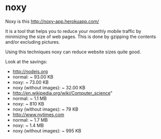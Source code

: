 noxy
====

Noxy is this http://noxy-app.herokuapp.com/

It is a tool that helps you to reduce your monthly mobile traffic by minimizing the size of web pages.
This is done by gzipping the contents and/or excluding pictures.

Using this techniques noxy can reduce website sizes quite good.

Look at the savings:

* http://nodejs.org
 * normal:  ~ 93.00 KB
 * noxy:    ~ 73.00 KB
 * noxy (without images): ~ 32.00 KB
* http://en.wikipedia.org/wiki/Computer_science"
 * normal:  ~ 1.1 MB
 * noxy:    ~ 810 KB
 * noxy (without images): ~ 79 KB
* http://www.nytimes.com
 * normal:  ~ 1.7 MB
 * noxy:    ~ 1.4 MB
 * noxy (without images): ~ 995 KB
